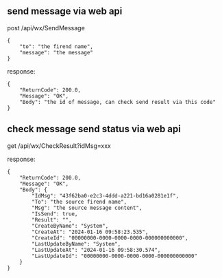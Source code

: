 ## send message via web api
post /api/wx/SendMessage
```
{
    "to": "the firend name",
    "message": "the message"
}
```

response:
```
{
    "ReturnCode": 200.0,
    "Message": "OK",
    "Body": "the id of message, can check send result via this code"
}
```

## check message send status via web api
get /api/wx/CheckResult?idMsg=xxx

response:
```
{
    "ReturnCode": 200.0,
    "Message": "OK",
    "Body": {
        "IdMsg": "43f62ba0-e2c3-4ddd-a221-bd16a0281e1f",
        "To": "the source firend name",
        "Msg": "the source message content",
        "IsSend": true,
        "Result": "",
        "CreateByName": "System",
        "CreateAt": "2024-01-16 09:58:23.535",
        "CreateId": "00000000-0000-0000-0000-000000000000",
        "LastUpdateByName": "System",
        "LastUpdateAt": "2024-01-16 09:58:30.574",
        "LastUpdateId": "00000000-0000-0000-0000-000000000000"
    }
}
```
